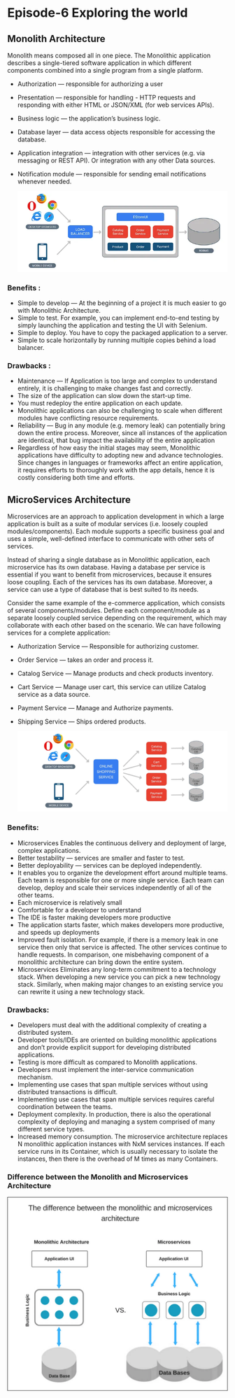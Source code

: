 # Episode-6 Exploring the world

## Monolith Architecture

Monolith means composed all in one piece. The Monolithic application describes a single-tiered software application in which different components combined into a single program from a single platform.

- Authorization — responsible for authorizing a user
- Presentation — responsible for handling - HTTP requests and responding with either HTML or JSON/XML (for web services APIs).
- Business logic — the application’s business logic.
- Database layer — data access objects responsible for accessing the database.
- Application integration — integration with other services (e.g. via messaging or REST API). Or integration with any other Data sources.
- Notification module — responsible for sending email notifications whenever needed.

  ![Monolith Architechture of E-Commerce Application](1_TRmj8lWyzCufEGjxCONAog.webp)
### Benefits :

- Simple to develop — At the beginning of a project it is much easier to go with Monolithic Architecture.
- Simple to test. For example, you can implement end-to-end testing by simply launching the application and testing the UI with Selenium.
- Simple to deploy. You have to copy the packaged application to a server.
- Simple to scale horizontally by running multiple copies behind a load balancer.

### Drawbacks :

- Maintenance — If Application is too large and complex to understand entirely, it is challenging to make changes fast and correctly.
- The size of the application can slow down the start-up time.
- You must redeploy the entire application on each update.
- Monolithic applications can also be challenging to scale when different modules have conflicting resource requirements.
- Reliability — Bug in any module (e.g. memory leak) can potentially bring down the entire process. Moreover, since all instances of the application are identical, that bug impact the availability of the entire application
- Regardless of how easy the initial stages may seem, Monolithic applications have difficulty to adopting new and advance technologies. Since changes in languages or frameworks affect an entire application, it requires efforts to thoroughly work with the app details, hence it is costly considering both time and efforts.


## MicroServices Architecture

Microservices are an approach to application development in which a large application is built as a suite of modular services (i.e. loosely coupled modules/components). Each module supports a specific business goal and uses a simple, well-defined interface to communicate with other sets of services.

Instead of sharing a single database as in Monolithic application, each microservice has its own database. Having a database per service is essential if you want to benefit from microservices, because it ensures loose coupling. Each of the services has its own database. Moreover, a service can use a type of database that is best suited to its needs.

Consider the same example of the e-commerce application, which consists of several components/modules. Define each component/module as a separate loosely coupled service depending on the requirement, which may collaborate with each other based on the scenario. We can have following services for a complete application:

 - Authorization Service — Responsible for authorizing customer.
 - Order Service — takes an order and process it.
 - Catalog Service — Manage products and check products inventory.
 -  Cart Service — Manage user cart, this service can utilize Catalog      service as a data source.
 - Payment Service — Manage and Authorize payments.
 - Shipping Service — Ships ordered products.

    ![MicroServices Architecture of E-Commerce Application](1_3mY6LcrO3o0nkpAZkNjF0Q.webp)

### Benefits:

  - Microservices Enables the continuous delivery and deployment of large, complex applications.
  - Better testability — services are smaller and faster to test.
  - Better deployability — services can be deployed independently.
  - It enables you to organize the development effort around multiple teams. Each team is responsible for one or more single service. Each team can develop, deploy and scale their services independently of all of the other teams.
  - Each microservice is relatively small
  - Comfortable for a developer to understand
  - The IDE is faster making developers more productive
  - The application starts faster, which makes developers more productive, and speeds up deployments
  - Improved fault isolation. For example, if there is a memory leak in one service then only that service is affected. The other services continue to handle requests. In comparison, one misbehaving component of a monolithic architecture can bring down the entire system.
 - Microservices Eliminates any long-term commitment to a technology stack. When developing a new service you can pick a new technology stack. Similarly, when making major changes to an existing service you can rewrite it using a new technology stack.

### Drawbacks:

  - Developers must deal with the additional complexity of creating a distributed system.
  - Developer tools/IDEs are oriented on building monolithic applications and don’t provide explicit support for developing distributed applications.
  - Testing is more difficult as compared to Monolith applications.
  - Developers must implement the inter-service communication mechanism.
  - Implementing use cases that span multiple services without using distributed transactions is difficult.
  - Implementing use cases that span multiple services requires careful coordination between the teams.
  - Deployment complexity. In production, there is also the operational complexity of deploying and managing a system comprised of many different service types.
  - Increased memory consumption. The microservice architecture replaces N monolithic application instances with NxM services instances. If each service runs in its Container, which is usually necessary to isolate the instances, then there is the overhead of M times as many Containers.

### Difference between the Monolith and Microservices Architecture

 ![Alt text](1_Un9W-mw18NLtuQdsBNytJQ.webp)



